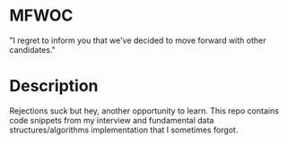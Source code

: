 # MFWOC

"I regret to inform you that we've decided to move forward with other candidates."

# Description
Rejections suck but hey, another opportunity to learn. This repo contains
code snippets from my interview and fundamental data structures/algorithms implementation
that I sometimes forgot.